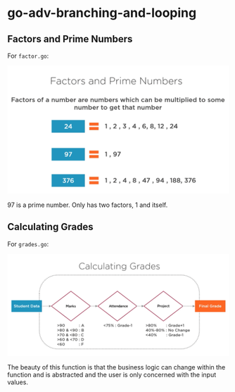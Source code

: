 # go-adv-branching-and-looping

## Factors and Prime Numbers 
For `factor.go`:

![](./factorsprimes.png)

97 is a prime number. Only has two factors, 1 and itself.

## Calculating Grades
For `grades.go`:

![](./calculatinggrades.png)

The beauty of this function is that the business logic can change within the function and is abstracted and the user is only concerned with the input values.